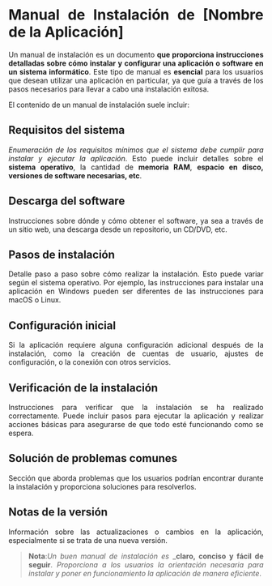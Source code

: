 <div align="justify">

# Manual de Instalación de [Nombre de la Aplicación]

Un manual de instalación es un documento __que proporciona instrucciones detalladas sobre cómo instalar y configurar una aplicación o software en un sistema informático__. Este tipo de manual es __esencial__ para los usuarios que desean utilizar una aplicación en particular, ya que guía a través de los pasos necesarios para llevar a cabo una instalación exitosa.

El contenido de un manual de instalación suele incluir:

## Requisitos del sistema 

_Enumeración de los requisitos mínimos que el sistema debe cumplir para instalar y ejecutar la aplicación_. Esto puede incluir detalles sobre el __sistema operativo__, la cantidad de __memoria RAM__, __espacio en disco, versiones de software necesarias, etc__.

## Descarga del software

Instrucciones sobre dónde y cómo obtener el software, ya sea a través de un sitio web, una descarga desde un repositorio, un CD/DVD, etc.

## Pasos de instalación

Detalle paso a paso sobre cómo realizar la instalación. Esto puede variar según el sistema operativo. Por ejemplo, las instrucciones para instalar una aplicación en Windows pueden ser diferentes de las instrucciones para macOS o Linux.

## Configuración inicial

Si la aplicación requiere alguna configuración adicional después de la instalación, como la creación de cuentas de usuario, ajustes de configuración, o la conexión con otros servicios.

## Verificación de la instalación

Instrucciones para verificar que la instalación se ha realizado correctamente. Puede incluir pasos para ejecutar la aplicación y realizar acciones básicas para asegurarse de que todo esté funcionando como se espera.

## Solución de problemas comunes

Sección que aborda problemas que los usuarios podrían encontrar durante la instalación y proporciona soluciones para resolverlos.

## Notas de la versión

Información sobre las actualizaciones o cambios en la aplicación, especialmente si se trata de una nueva versión.

>__Nota__:_Un buen manual de instalación es_ ___claro, conciso y fácil de seguir__. _Proporciona a los usuarios la orientación necesaria para instalar y poner en funcionamiento la aplicación de manera eficiente_.








</div>